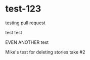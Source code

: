# test-123

testing pull request


test test

EVEN ANOTHER test 

Mike's test for deleting stories take #2
